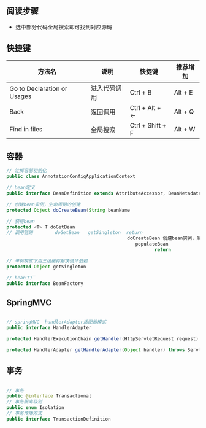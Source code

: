 
## 阅读步骤
- 选中部分代码全局搜索即可找到对应源码


## 快捷键
| 方法名                         | 说明     | 快捷键              | 推荐增加    |
|-----------------------------|--------|------------------|---------|
| Go to Declaration or Usages | 进入代码调用 | Ctrl + B         | Alt + E |
| Back                        | 返回调用   | Ctrl + Alt + ←   | Alt + Q |  
| Find in files               | 全局搜索   | Ctrl + Shift + F | Alt + W | 





## 容器



```java
// 注解容器初始化
public class AnnotationConfigApplicationContext

// bean定义
public interface BeanDefinition extends AttributeAccessor, BeanMetadataElement 

// 创建bean实例，生命周期的创建
protected Object doCreateBean(String beanName

// 获得bean
protected <T> T doGetBean
// 调用链路        doGetBean   getSingleton  return
                                            doCreateBean 创建bean实例，赋值，初始化
                                               populateBean
                                                      return

// 单例模式下用三级缓存解决循环依赖
protected Object getSingleton

// bean工厂
public interface BeanFactory

```

## SpringMVC

```java

// springMVC  handlerAdapter适配器模式
public interface HandlerAdapter 

protected HandlerExecutionChain getHandler(HttpServletRequest request) throws Exception 

protected HandlerAdapter getHandlerAdapter(Object handler) throws ServletException 

```

## 事务

```java

// 事务
public @interface Transactional 
// 事务隔离级别
public enum Isolation 
// 事务传播方式
public interface TransactionDefinition 

```

